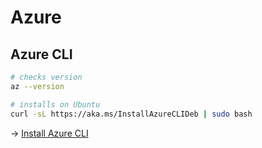 # Azure

## Azure CLI

```bash
# checks version
az --version

# installs on Ubuntu
curl -sL https://aka.ms/InstallAzureCLIDeb | sudo bash
```

→ [Install Azure CLI](https://docs.microsoft.com/en-us/cli/azure/install-azure-cli)
